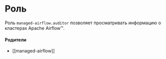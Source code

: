 # Роль

Роль `managed-airflow.auditor` позволяет просматривать информацию о кластерах Apache Airflow™.


#### Родители

- [[managed-airflow]]
